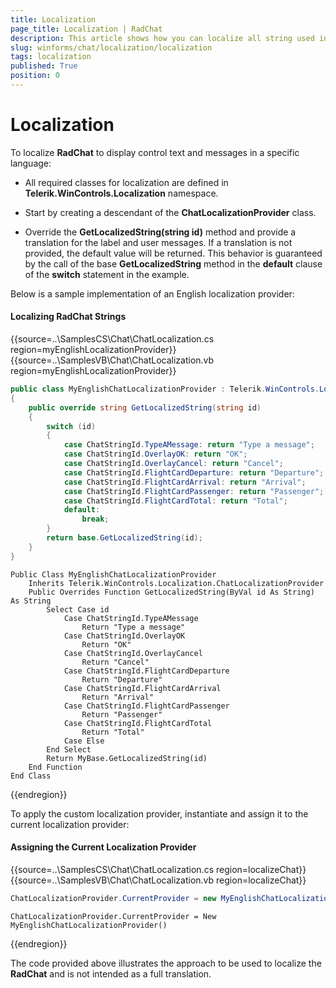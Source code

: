 ```yaml
---
title: Localization
page_title: Localization | RadChat
description: This article shows how you can localize all string used inside RadChat.
slug: winforms/chat/localization/localization
tags: localization
published: True
position: 0 
---
```


# Localization

To localize **RadChat** to display control text and messages in a specific language:

*  All required classes for localization are defined in __Telerik.WinControls.Localization__ namespace.

*  Start by creating a descendant of the **ChatLocalizationProvider** class.

*  Override the __GetLocalizedString(string id)__ method and provide a translation for the label and user messages. If a translation is not provided, the default value will be returned. This behavior is guaranteed by the call of the base __GetLocalizedString__ method in the __default__ clause of the __switch__ statement in the example.

Below is a sample implementation of an English localization provider:

#### Localizing RadChat Strings

{{source=..\SamplesCS\Chat\ChatLocalization.cs region=myEnglishLocalizationProvider}} 
{{source=..\SamplesVB\Chat\ChatLocalization.vb region=myEnglishLocalizationProvider}} 

````C#
public class MyEnglishChatLocalizationProvider : Telerik.WinControls.Localization.ChatLocalizationProvider
{
    public override string GetLocalizedString(string id)
    {
        switch (id)
        {
            case ChatStringId.TypeAMessage: return "Type a message";
            case ChatStringId.OverlayOK: return "OK";
            case ChatStringId.OverlayCancel: return "Cancel";
            case ChatStringId.FlightCardDeparture: return "Departure";
            case ChatStringId.FlightCardArrival: return "Arrival";
            case ChatStringId.FlightCardPassenger: return "Passenger";
            case ChatStringId.FlightCardTotal: return "Total";
            default:
                break;
        }
        return base.GetLocalizedString(id);
    }
}

````
````VB.NET
Public Class MyEnglishChatLocalizationProvider
    Inherits Telerik.WinControls.Localization.ChatLocalizationProvider
    Public Overrides Function GetLocalizedString(ByVal id As String) As String
        Select Case id
            Case ChatStringId.TypeAMessage
                Return "Type a message"
            Case ChatStringId.OverlayOK
                Return "OK"
            Case ChatStringId.OverlayCancel
                Return "Cancel"
            Case ChatStringId.FlightCardDeparture
                Return "Departure"
            Case ChatStringId.FlightCardArrival
                Return "Arrival"
            Case ChatStringId.FlightCardPassenger
                Return "Passenger"
            Case ChatStringId.FlightCardTotal
                Return "Total"
            Case Else
        End Select
        Return MyBase.GetLocalizedString(id)
    End Function
End Class

````

{{endregion}} 

To apply the custom localization provider, instantiate and assign it to the current localization provider: 

#### Assigning the Current Localization Provider

{{source=..\SamplesCS\Chat\ChatLocalization.cs region=localizeChat}} 
{{source=..\SamplesVB\Chat\ChatLocalization.vb region=localizeChat}} 

````C#
ChatLocalizationProvider.CurrentProvider = new MyEnglishChatLocalizationProvider();

````
````VB.NET
ChatLocalizationProvider.CurrentProvider = New MyEnglishChatLocalizationProvider()

````

{{endregion}}

The code provided above illustrates the approach to be used to localize the **RadChat** and is not intended as a full translation.
        

